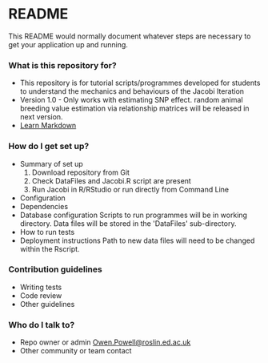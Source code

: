 # README #

This README would normally document whatever steps are necessary to get your application up and running.

### What is this repository for? ###

* This repository is for tutorial scripts/programmes developed for students to understand the mechanics and behaviours of the Jacobi Iteration 
* Version 1.0 - Only works with estimating SNP effect. random animal breeding value estimation via relationship matrices will be released in next version.
* [Learn Markdown](https://bitbucket.org/tutorials/markdowndemo)

### How do I get set up? ###

* Summary of set up
	1. Download repository from Git
	2. Check DataFiles and Jacobi.R script are present
	3. Run Jacobi in R/RStudio or run directly from Command Line
* Configuration
* Dependencies
* Database configuration
	Scripts to run programmes will be in working directory.
	Data files will be stored in the 'DataFiles' sub-directory.
* How to run tests
* Deployment instructions
	Path to new data files will need to be changed within the Rscript.
### Contribution guidelines ###

* Writing tests
* Code review
* Other guidelines

### Who do I talk to? ###

* Repo owner or admin
	Owen.Powell@roslin.ed.ac.uk
* Other community or team contact
